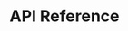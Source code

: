 ---
title: API Reference

language_tabs:
  - shell
  - csharp
  - java
  - php

toc_footers:
  - <a href='http://developer.avalara.com/api-docs/api-sample-code' target="_parent">Sample Code</a>
  - <a href='http://developer.avalara.com' target="_parent">Developer Network Home</a>

includes:
  - introduction
  - restheaders
  - restgettax
  - restcanceltax
  - restestimatetax
  - restvalidate
  - resterrors
  - soapheaders
  - soapgettax
  - soapposttax
  - soapcommittax
  - soapcanceltax
  - soapadjusttax
  - soapgettaxhistory
  - soapisauthorized
  - soapping
  - soapvalidate
  - soaperrors
  - taxratesintroduction
  - taxratesaddress
  - taxrateszip
  - taxrateserrors
  - exciseintroduction
  - exciseauthentication
  - exciseprocesstransactions
  - exciseprocesstransactionsresponse
  - tngintroduction
  - tngcalculations
  - tngtransactions
  - tngtaxdocumentrequest
  - tngtaxdocumentresponse

search: true
---